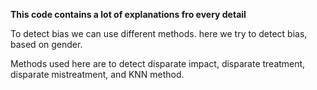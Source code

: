 **This code contains a lot of explanations fro every detail**

To detect bias we can use different methods. 
here we try to detect bias, based on gender.

Methods used here are to detect disparate impact, disparate treatment, disparate mistreatment, and KNN method.
